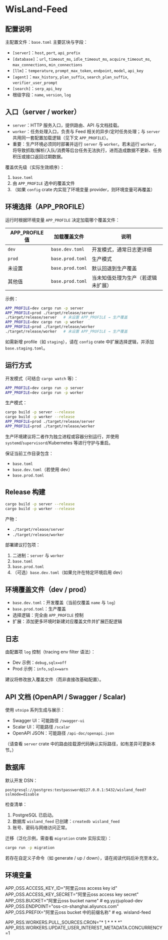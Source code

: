 # WisLand-Feed

## 配置说明
主配置文件：`base.toml`
主要区块与字段：

- `[server]`：`host`, `port`, `api_prefix`
- `[database]`：`url`, `timeout_ms`, `idle_timeout_ms`, `acquire_timeout_ms`, `max_connections`, `min_connections`
- `[llm]`：`temperature`, `prompt_max_token`, `endpoint`, `model`, `api_key`
- `[agent]`：`max_history`, `plan_suffix`, `search_plan_suffix`, `verifier_user_prompt`
- `[search]`：`serp_api_key`
- 根级字段：`name`, `version`, `log`

## 入口（server / worker）
- `server`：HTTP 服务入口，提供路由、API 与文档挂载。
- `worker`：任务处理入口，负责与 Feed 相关的异步/定时任务处理；与 `server` 共用同一套配置加载逻辑（见下文 `APP_PROFILE`）。
- 重要：生产环境必须同时部署并运行 `server` 与 `worker`。若未运行 `worker`，将导致抓取/解析/入队/消费等后台任务无法执行，进而造成数据不更新、任务积压或接口返回过期数据。

覆盖优先级（实际生效顺序）：
1. `base.toml`
2. 由 `APP_PROFILE` 选中的覆盖文件
3. （如果 `config` crate 内实现了环境变量 provider，则环境变量可再覆盖）

## 环境选择（APP_PROFILE）
运行时根据环境变量 `APP_PROFILE` 决定加载哪个覆盖文件：

| APP_PROFILE 值 | 加载覆盖文件       | 说明 |
|----------------|--------------------|------|
| `dev`          | `base.dev.toml`    | 开发模式，通常日志更详细 |
| `prod`         | `base.prod.toml`   | 生产模式 |
| 未设置         | `base.prod.toml`   | 默认回退到生产覆盖 |
| 其他值         | `base.prod.toml`   | 当未知值处理为生产（若逻辑未扩展） |

示例：
```bash
APP_PROFILE=dev cargo run -p server
APP_PROFILE=prod ./target/release/server
./target/release/server   # 未设置 APP_PROFILE → 生产覆盖
APP_PROFILE=dev cargo run -p worker
APP_PROFILE=prod ./target/release/worker
./target/release/worker   # 未设置 APP_PROFILE → 生产覆盖
```

如需新增 profile（如 `staging`），请在 `config` crate 中扩展选择逻辑，并添加 `base.staging.toml`。

## 运行方式
开发模式（可结合 `cargo watch` 等）：
```bash
APP_PROFILE=dev cargo run -p server
APP_PROFILE=dev cargo run -p worker
```

生产模式：
```bash
cargo build -p server --release
cargo build -p worker --release
APP_PROFILE=prod ./target/release/server
APP_PROFILE=prod ./target/release/worker
```
生产环境建议将二者作为独立进程或容器分别运行，并使用 `systemd`/`supervisord`/Kubernetes 等进行守护与重启。

保证当前工作目录包含：
- `base.toml`
- `base.dev.toml`（若使用 dev）
- `base.prod.toml`

## Release 构建
```bash
cargo build -p server --release
cargo build -p worker --release
```
产物：
- `./target/release/server`
- `./target/release/worker`

部署建议打包项：
1. 二进制：`server` 与 `worker`
2. `base.toml`
3. `base.prod.toml`
4. （可选）`base.dev.toml`（如果允许在特定环境启用 dev）

## 环境覆盖文件（dev / prod）
- `base.dev.toml`：开发覆盖（当前仅覆盖 `name` 与 `log`）
- `base.prod.toml`：生产覆盖
- 选择逻辑：完全由 `APP_PROFILE` 控制
- 扩展：添加更多环境时新建对应覆盖文件并扩展匹配逻辑

## 日志
由配置项 `log` 控制（tracing env filter 语法）：
- Dev 示例：`debug,sqlx=off`
- Prod 示例：`info,sqlx=warn`

建议将修改放入覆盖文件（而非直接改基础配置）。

## API 文档 (OpenAPI / Swagger / Scalar)
使用 `utoipa` 系列生成与展示：
- Swagger UI：可能路径 `/swagger-ui`
- Scalar UI：可能路径 `/scalar`
- OpenAPI JSON：可能路径 `/api-doc/openapi.json`

（请查看 `server` crate 中的路由挂载源代码确认实际路径，如有差异可更新本节。）

## 数据库
默认开发 DSN：
```
postgresql://postgres:testpassword@127.0.0.1:5432/wisland_feed?sslmode=disable
```
检查清单：
1. PostgreSQL 已启动。
2. 数据库 `wisland_feed` 已创建：`createdb wisland_feed`
3. 账号、密码与网络访问正常。

迁移（泛化示例，需查看 `migration` crate 实际实现）：
```bash
cargo run -p migration
```
若存在自定义子命令（如 generate / up / down），请在阅读代码后补充至本文。


## 环境变量
APP_OSS.ACCESS_KEY_ID="阿里云oss access key id"
APP_OSS.ACCESS_KEY_SECRET="阿里云oss access key secret"
APP_OSS.BUCKET="阿里云oss bucket name" # eg.yyzjupload-dev
APP_OSS.ENDPOINT="oss-cn-shanghai.aliyuncs.com"
APP_OSS.PREFIX="阿里云oss bucket 中的前缀名称" # eg. wisland-feed

APP_RSS.WORKERS.PULL_SOURCES.CRON="* 1 * * * *"
APP_RSS.WORKERS.UPDATE_USER_INTEREST_METADATA.CONCURRENCY=1
